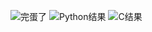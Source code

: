 ![完蛋了](https://github.com/user-attachments/assets/465dd6c5-9276-4918-8242-0cde0d2a97d5)
![Python结果](https://github.com/user-attachments/assets/c5ef3fe9-08fb-435b-a766-eaa46c0dd10e)
![C结果](https://github.com/user-attachments/assets/f54da08e-762b-4aa4-83a7-937fc871c0c5)

